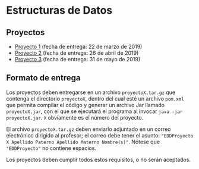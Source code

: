 Estructuras de Datos
====================

Proyectos
---------

* [Proyecto 1](01/) (fecha de entrega: 22 de marzo de 2019)
* [Proyecto 2](02/) (fecha de entrega: 26 de abril de 2019)
* [Proyecto 3](03/) (fecha de entrega: 31 de mayo de 2019)

Formato de entrega
------------------

Los proyectos deben entregarse en un archivo `proyectoX.tar.gz` que contenga el directorio `proyectoX`, dentro del cual esté un archivo `pom.xml` que permita compilar el código y generar un archivo Jar llamado `proyectoX.jar`, con el que se ejecutará el programa al invocar `java -jar proyectoX.jar`. `X` obviamente es el número del proyecto.

El archivo `proyectoX.tar.gz` deben enviarlo adjuntado en un correo electrónico dirigido al profesor; el correo debe tener el asunto: `"EDDProyecto X Apellido Paterno Apellido Materno Nombre(s)"`. Nótese que `"EDDProyecto"` no contiene espacios.

Los proyectos deben cumplir todos estos requisitos, o no serán aceptados.

